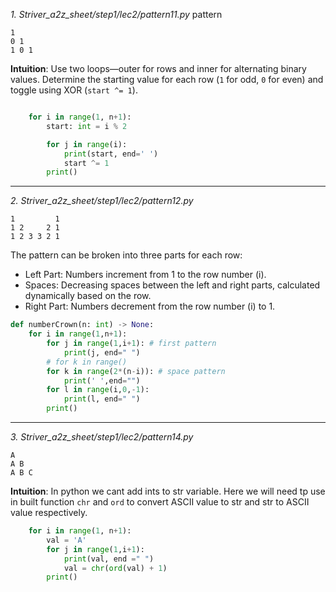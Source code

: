 
*1. Striver_a2z_sheet/step1/lec2/pattern11.py*
pattern 
```text
1
0 1
1 0 1
```
**Intuition**: Use two loops—outer for rows and inner for alternating binary values. Determine the starting value for each row (`1` for odd, `0` for even) and toggle using XOR (`start ^= 1`).

```python

    for i in range(1, n+1):
        start: int = i % 2

        for j in range(i):
            print(start, end=' ')
            start ^= 1
        print()
```
---
*2. Striver_a2z_sheet/step1/lec2/pattern12.py*
```text
1         1
1 2     2 1
1 2 3 3 2 1
```
The pattern can be broken into three parts for each row:
- Left Part: Numbers increment from 1 to the row number (i).
- Spaces: Decreasing spaces between the left and right parts, calculated dynamically based on the row.
- Right Part: Numbers decrement from the row number (i) to 1.
```python
def numberCrown(n: int) -> None:
    for i in range(1,n+1):
        for j in range(1,i+1): # first pattern
            print(j, end=" ")
        # for k in range()
        for k in range(2*(n-i)): # space pattern
            print(' ',end="")
        for l in range(i,0,-1):
            print(l, end=" ")
        print()
```
---
*3. Striver_a2z_sheet/step1/lec2/pattern14.py*

```text
A
A B
A B C
```

 **Intuition**: In python we cant add ints to str variable. Here we will need tp use in built function `chr` and `ord` to convert ASCII value to str and str to ASCII value respectively.

```python
    for i in range(1, n+1):
        val = 'A'
        for j in range(1,i+1):
            print(val, end =" ")
            val = chr(ord(val) + 1)
        print()
```




